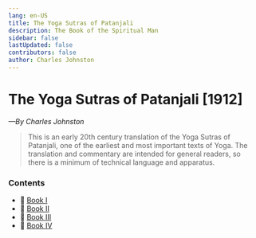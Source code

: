 ```yaml
---
lang: en-US
title: The Yoga Sutras of Patanjali
description: The Book of the Spiritual Man
sidebar: false
lastUpdated: false
contributors: false
author: Charles Johnston
---
```


# The Yoga Sutras of Patanjali [1912]
*—By Charles Johnston*

> This is an early 20th century translation of the Yoga Sutras of Patanjali, one of the earliest and most important texts of Yoga. The translation and commentary are intended for general readers, so there is a minimum of technical language and apparatus. 

### Contents
- 📕 [Book I](./book1.md)
- 📕 [Book II](./book2.md)
- 📕 [Book III](./book3.md)
- 📕 [Book IV](./book4.md)